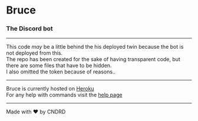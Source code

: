# Bruce  
### The Discord bot  

---  

This code *may* be a little behind the his deployed twin because the bot is not deployed from this.  
The repo has been created for the sake of having transparent code, but there are some files that have to be hidden.  
I also omitted the token because of reasons..  

---  

Bruce is currently hosted on [Heroku](https://www.heroku.com/)  
For any help with commands visit the [help page](https://diskito.eu/help)  

---  

Made with ❤️ by CNDRD
